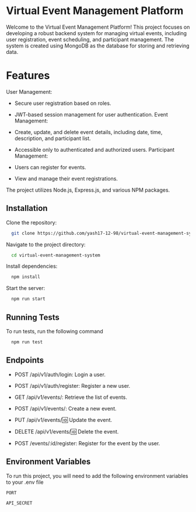 # Virtual Event Management Platform

Welcome to the Virtual Event Management Platform! This project focuses on developing a robust backend system for managing virtual events, including user registration, event scheduling, and participant management. The system is created using MongoDB as the database for storing and retrieving data.

# Features

User Management:

- Secure user registration based on roles.

- JWT-based session management for user authentication.
  Event Management:

- Create, update, and delete event details, including date, time, description, and participant list.
- Accessible only to authenticated and authorized users.
  Participant Management:

- Users can register for events.
- View and manage their event registrations.

The project utilizes Node.js, Express.js, and various NPM packages.

## Installation

Clone the repository:

```bash
  git clone https://github.com/yash17-12-98/virtual-event-management-system.git
```

Navigate to the project directory:

```bash
  cd virtual-event-management-system
```

Install dependencies:

```bash
  npm install
```

Start the server:

```bash
  npm run start
```

## Running Tests

To run tests, run the following command

```bash
  npm run test
```

## Endpoints

- POST /api/v1/auth/login: Login a user.

- POST /api/v1/auth/register: Register a new user.

- GET /api/v1/events/: Retrieve the list of events.

- POST /api/v1/events/: Create a new event.

- PUT /api/v1/events/:id: Update the event.

- DELETE /api/v1/events/:id: Delete the event.

- POST /events/:id/register: Register for the event by the user.

## Environment Variables

To run this project, you will need to add the following environment variables to your .env file

`PORT`

`API_SECRET`
